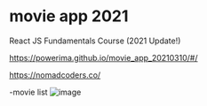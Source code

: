 # movie app 2021
React JS Fundamentals Course (2021 Update!)


https://powerima.github.io/movie_app_20210310/#/


https://nomadcoders.co/




-movie list
![image](https://user-images.githubusercontent.com/28840215/111573764-7cc23280-87ee-11eb-8b9d-942d1e67db1e.png)

